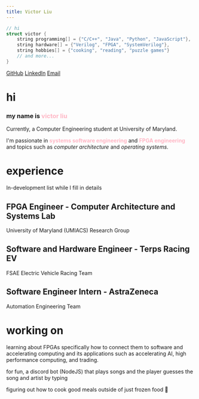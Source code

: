```yaml
---
title: Victor Liu
---
```

```cpp
// hi
struct victor {
	string programming[] = {"C/C++", "Java", "Python", "JavaScript"},
	string hardware[] = {"Verilog", "FPGA", "SystemVerilog"},
	string hobbies[] = {"cooking", "reading", "puzzle games"}
	// and more...
}
```

[GitHub](https://github.com/notvictorl) [LinkedIn](https://linkedin.com/in/victorliu2) [Email](mailto:victorliu2@protonmail.com)
# hi

### my name is <span style="color:#ffb7c5">victor liu</span>

Currently, a Computer Engineering student at University of Maryland.

I'm passionate in <span style="color:#ffb7c5"><b>systems software engineering</b></span> and <span style="color:#ffb7c5"><b>FPGA engineering</b></span> and topics such as *computer architecture* and *operating systems*.

# experience

In-development list while I fill in details
## FPGA Engineer - Computer Architecture and Systems Lab
University of Maryland (UMIACS) Research Group
## Software and Hardware Engineer - Terps Racing EV
FSAE Electric Vehicle Racing Team
## Software Engineer Intern - AstraZeneca
Automation Engineering Team

# working on

learning about FPGAs specifically how to connect them to software and accelerating computing and its applications such as accelerating AI, high performance computing, and trading.

for fun, a discord bot (NodeJS) that plays songs and the player guesses the song and artist by typing

figuring out how to cook good meals outside of just frozen food 🍳